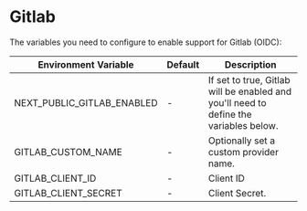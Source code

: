 # Gitlab

The variables you need to configure to enable support for Gitlab (OIDC):

| Environment Variable         | Default | Description                                                                                        |
| ---------------------------- | ------- |----------------------------------------------------------------------------------------------------|
| NEXT_PUBLIC_GITLAB_ENABLED | -       | If set to true, Gitlab will be enabled and you'll need to define the variables below. |
| GITLAB_CUSTOM_NAME         | -       | Optionally set a custom provider name.                                                             |
| GITLAB_CLIENT_ID           | -       | Client ID                                                                                          |
| GITLAB_CLIENT_SECRET       | -       | Client Secret.                                                                                     |
